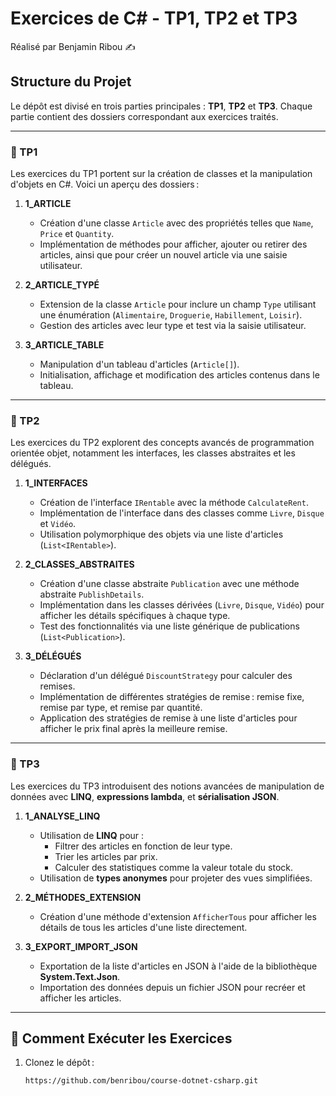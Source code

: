 # Exercices de C# - TP1, TP2 et TP3

Réalisé par Benjamin Ribou ✍️

## Structure du Projet

Le dépôt est divisé en trois parties principales : **TP1**, **TP2** et **TP3**. Chaque partie contient des dossiers correspondant aux exercices traités.

---

### 📂 TP1

Les exercices du TP1 portent sur la création de classes et la manipulation d'objets en C#. Voici un aperçu des dossiers :

1. **1_ARTICLE**  
   - Création d'une classe `Article` avec des propriétés telles que `Name`, `Price` et `Quantity`.
   - Implémentation de méthodes pour afficher, ajouter ou retirer des articles, ainsi que pour créer un nouvel article via une saisie utilisateur.

2. **2_ARTICLE_TYPÉ**  
   - Extension de la classe `Article` pour inclure un champ `Type` utilisant une énumération (`Alimentaire`, `Droguerie`, `Habillement`, `Loisir`).
   - Gestion des articles avec leur type et test via la saisie utilisateur.

3. **3_ARTICLE_TABLE**  
   - Manipulation d'un tableau d'articles (`Article[]`).
   - Initialisation, affichage et modification des articles contenus dans le tableau.

---

### 📂 TP2

Les exercices du TP2 explorent des concepts avancés de programmation orientée objet, notamment les interfaces, les classes abstraites et les délégués.

1. **1_INTERFACES**  
   - Création de l'interface `IRentable` avec la méthode `CalculateRent`.
   - Implémentation de l'interface dans des classes comme `Livre`, `Disque` et `Vidéo`.
   - Utilisation polymorphique des objets via une liste d'articles (`List<IRentable>`).

2. **2_CLASSES_ABSTRAITES**  
   - Création d'une classe abstraite `Publication` avec une méthode abstraite `PublishDetails`.
   - Implémentation dans les classes dérivées (`Livre`, `Disque`, `Vidéo`) pour afficher les détails spécifiques à chaque type.
   - Test des fonctionnalités via une liste générique de publications (`List<Publication>`).

3. **3_DÉLÉGUÉS**  
   - Déclaration d'un délégué `DiscountStrategy` pour calculer des remises.
   - Implémentation de différentes stratégies de remise : remise fixe, remise par type, et remise par quantité.
   - Application des stratégies de remise à une liste d'articles pour afficher le prix final après la meilleure remise.

---

### 📂 TP3

Les exercices du TP3 introduisent des notions avancées de manipulation de données avec **LINQ**, **expressions lambda**, et **sérialisation JSON**.

1. **1_ANALYSE_LINQ**  
   - Utilisation de **LINQ** pour :
     - Filtrer des articles en fonction de leur type.
     - Trier les articles par prix.
     - Calculer des statistiques comme la valeur totale du stock.
   - Utilisation de **types anonymes** pour projeter des vues simplifiées.

2. **2_MÉTHODES_EXTENSION**  
   - Création d'une méthode d'extension `AfficherTous` pour afficher les détails de tous les articles d'une liste directement.

3. **3_EXPORT_IMPORT_JSON**  
   - Exportation de la liste d'articles en JSON à l'aide de la bibliothèque **System.Text.Json**.
   - Importation des données depuis un fichier JSON pour recréer et afficher les articles.

---

## 🚀 Comment Exécuter les Exercices

1. Clonez le dépôt :
   ```bash
   https://github.com/benribou/course-dotnet-csharp.git
